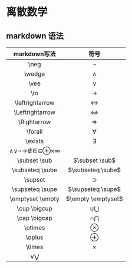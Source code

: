 # 离散数学

## markdown 语法

|   markdown写法   |        符号        |
| :--------------: | :----------------: |
|       \neg       |       $\neg$       |
|      \wedge      |      $\wedge$      |
|       \vee       |       $\vee$       |
|       \to        |       $\to$        |
| \leftrightarrow  | $\leftrightarrow$  |
| \Leftrightarrow  | $\Leftrightarrow$  |
|   \Rightarrow    |   $\Rightarrow$    |
|     \forall      |     $\forall$      |
|     \exists      |     $\exists$      |
|    ∧∨¬→∉∈⊆⊕×∞    |                    |
|   \subset \sub   |   $\subset \sub$   |
| \subseteq \sube  | $\subseteq \sube$  |
|     \supset      |     $\supset$      |
| \supseteq \supe  | $\supseteq \supe$  |
| \emptyset \empty | $\empty \emptyset$ |
|   \cup \bigcup   |   $\cup \bigcup$   |
|   \cap \bigcap   |   $\cap \bigcap$   |
|     \otimes      |     $\otimes$      |
|      \oplus      |      $\oplus$      |
|      \times      |      $\times$      |
|  $\vee \bigvee$  |                    |

